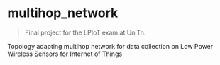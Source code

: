 # multihop_network

 >Final project for the LPIoT exam at UniTn.

 Topology adapting multihop network for data collection on Low Power Wireless Sensors for Internet of Things
